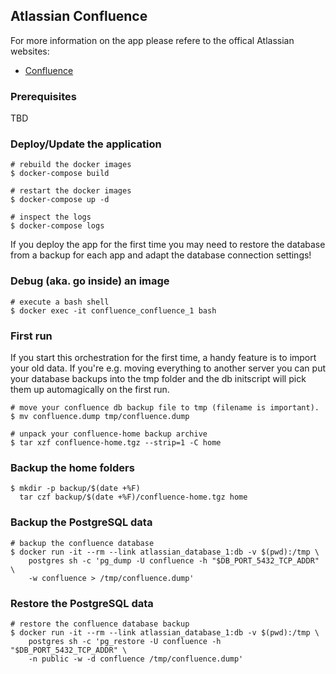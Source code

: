 ## Atlassian Confluence

For more information on the app please refere to the offical
Atlassian websites:


- [Confluence](https://www.atlassian.com/software/confluence)

### Prerequisites

TBD

### Deploy/Update the application

    # rebuild the docker images
    $ docker-compose build

    # restart the docker images
    $ docker-compose up -d

    # inspect the logs
    $ docker-compose logs

If you deploy the app for the first time you may need to restore the database
from a backup for each app and adapt the database connection settings!

### Debug (aka. go inside) an image

    # execute a bash shell
    $ docker exec -it confluence_confluence_1 bash

### First run

If you start this orchestration for the first time, a handy feature is to
import your old data. If you're e.g. moving everything to another server
you can put your database backups into the tmp folder and the db initscript
will pick them up automagically on the first run.

    # move your confluence db backup file to tmp (filename is important).
    $ mv confluence.dump tmp/confluence.dump

    # unpack your confluence-home backup archive
    $ tar xzf confluence-home.tgz --strip=1 -C home

### Backup the home folders

    $ mkdir -p backup/$(date +%F)
      tar czf backup/$(date +%F)/confluence-home.tgz home

### Backup the PostgreSQL data

    # backup the confluence database
    $ docker run -it --rm --link atlassian_database_1:db -v $(pwd):/tmp \
        postgres sh -c 'pg_dump -U confluence -h "$DB_PORT_5432_TCP_ADDR" \
        -w confluence > /tmp/confluence.dump'

### Restore the PostgreSQL data

    # restore the confluence database backup
    $ docker run -it --rm --link atlassian_database_1:db -v $(pwd):/tmp \
        postgres sh -c 'pg_restore -U confluence -h "$DB_PORT_5432_TCP_ADDR" \
        -n public -w -d confluence /tmp/confluence.dump'
